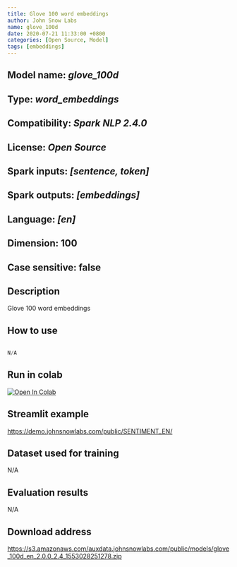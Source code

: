 ```yaml
---
title: Glove 100 word embeddings
author: John Snow Labs
name: glove_100d
date: 2020-07-21 11:33:00 +0800
categories: [Open Source, Model]
tags: [embeddings]
---
```


## Model name: *glove_100d*
## Type: *word_embeddings*
## Compatibility: *Spark NLP 2.4.0*
## License: *Open Source*
## Spark inputs: *[sentence, token]*
## Spark outputs: *[embeddings]*
## Language: *[en]*
## Dimension: 100
## Case sensitive: false


## Description
Glove 100 word embeddings 
## How to use
```python

N/A
```
## Run in colab

<p style="text-align:left"> 


[![Open In Colab](https://colab.research.google.com/assets/colab-badge.svg)](https://colab.research.google.com/github/JohnSnowLabs/spark-nlp-workshop/blob/master/tutorials/streamlit_notebooks/SENTIMENT_EN.ipynb)


</p>


## Streamlit example
<https://demo.johnsnowlabs.com/public/SENTIMENT_EN/>

## Dataset used for training 
N/A

## Evaluation results
N/A

## Download address
<https://s3.amazonaws.com/auxdata.johnsnowlabs.com/public/models/glove_100d_en_2.0.0_2.4_1553028251278.zip>

